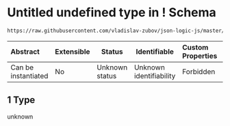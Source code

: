# Untitled undefined type in ! Schema

```txt
https://raw.githubusercontent.com/vladislav-zubov/json-logic-js/master/schemas/operators/logic/not.json#/examples/1
```




| Abstract            | Extensible | Status         | Identifiable            | Custom Properties | Additional Properties | Access Restrictions | Defined In                                                    |
| :------------------ | ---------- | -------------- | ----------------------- | :---------------- | --------------------- | ------------------- | ------------------------------------------------------------- |
| Can be instantiated | No         | Unknown status | Unknown identifiability | Forbidden         | Allowed               | none                | [not.json\*](operators/logic/not.json "open original schema") |

## 1 Type

unknown
